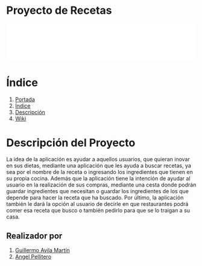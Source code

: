 <p align="Justify">
  
# Proyecto de Recetas
<p align="Center">
<img src="https://github.com/Gavila25/ProyectoRecetas/blob/main/logo/logo_white_large.png?raw=true" width="500px">
</p>

# Índice
1. [Portada](#Proyecto-de-Recetas)
2. [Índice](#Índice)
3. [Descripción](#Descripción-del-Proyecto)
4. [Wiki](https://github.com/Gavila25/ProyectoRecetas/wiki)

# Descripción del Proyecto
La idea de la aplicación es ayudar a aquellos usuarios, que quieran inovar en sus dietas, mediante una aplicación que les ayuda a buscar recetas, ya sea por el nombre de la receta o ingresando los ingredientes que tienen en su propia cocina. Además que la aplicación tiene la intención de ayudar al usuario en la realización de sus compras, mediante una cesta donde podrán guardar ingredientes que necesitan o guardar los ingredientes de los que depende para hacer la receta que ha buscado. 
Por último, la aplicación también le dará la opción al usuario de decirle en que restaurantes podrá comer esa receta que busco o también pedirlo para que se lo traigan a su casa.

## Realizador por 
1. [Guillermo Avila Martín](https://github.com/Gavila25)
2. [Angel Pellitero](https://github.com/angelpelli)

</p>
